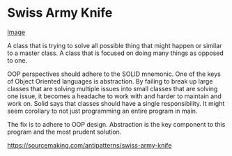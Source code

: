 # Swiss Army Knife



<a href="https://sourcemaking.com/antipatterns/swiss-army-knife">Image</a>


A class that is trying to solve all possible thing that might happen or similar to a master class. A class that is focused on doing many things as opposed to one.

OOP perspectives should adhere to the SOLID mnemonic. One of the keys of Object Oriented languages is abstraction. By failing to break up large classes that are solving multiple issues into small classes that are solving one issue, it becomes a headache to work with and harder to maintain and work on.  Solid says that classes should have a single responsibility. It might seem corollary to not just programming an entire program in main.

The fix is to adhere to OOP design. Abstraction is the key component to this program and the most prudent solution. 


https://sourcemaking.com/antipatterns/swiss-army-knife
